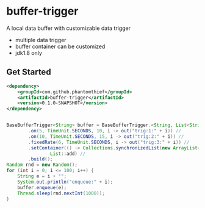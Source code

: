 buffer-trigger
=======================

A local data buffer with customizable data trigger

* multiple data trigger
* buffer container can be customized
* jdk1.8 only

## Get Started

```xml
<dependency>
    <groupId>com.github.phantomthief</groupId>
    <artifactId>buffer-trigger</artifactId>
    <version>0.1.0-SNAPSHOT</version>
</dependency>
```

```Java

BaseBufferTrigger<String> buffer = BaseBufferTrigger.<String, List<String>> newBuilder() //
        .on(5, TimeUnit.SECONDS, 10, i -> out("trig:1:" + i)) //
        .on(10, TimeUnit.SECONDS, 15, i -> out("trig:2:" + i)) //
        .fixedRate(6, TimeUnit.SECONDS, i -> out("trig:3:" + i)) //
        .setContainer(() -> Collections.synchronizedList(new ArrayList<String>()),
                List::add) //
        .build();
Random rnd = new Random();
for (int i = 0; i <= 100; i++) {
    String e = i + "";
    System.out.println("enqueue:" + i);
    buffer.enqueue(e);
    Thread.sleep(rnd.nextInt(1000));
}
    
```